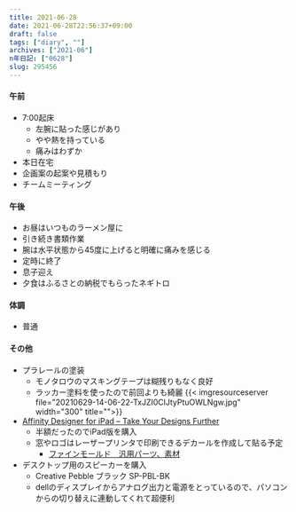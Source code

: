 ```yaml
---
title: 2021-06-28
date: 2021-06-28T22:56:37+09:00
draft: false
tags: ["diary", ""]
archives: ["2021-06"]
n年日記: ["0628"]
slug: 295456
---
```

#### 午前
- 7:00起床
  - 左腕に貼った感じがあり
  - やや熱を持っている
  - 痛みはわずか
- 本日在宅
- 企画案の起案や見積もり
- チームミーティング
#### 午後
- お昼はいつものラーメン屋に
- 引き続き書類作業
- 腕は水平状態から45度に上げると明確に痛みを感じる
- 定時に終了
- 息子迎え
- 夕食はふるさとの納税でもらったネギトロ
#### 体調
- 普通
#### その他
- プラレールの塗装
  - モノタロウのマスキングテープは糊残りもなく良好
  - ラッカー塗料を使ったので前回よりも綺麗
  {{< imgresourceserver file="20210629-14-06-22-TxJZI0ClJtyPtuOWLNgw.jpg" width="300" title="">}}
- [Affinity Designer for iPad – Take Your Designs Further](https://affinity.serif.com/en-gb/designer/ipad/)
  - 半額だったのでiPad版を購入
  - 窓やロゴはレーザープリンタで印刷できるデカールを作成して貼る予定
    - [ファインモールド　汎用パーツ、素材](https://www.finemolds.co.jp/www/list/listetc.htm#cd)
- デスクトップ用のスピーカーを購入
  - Creative Pebble ブラック SP-PBL-BK
  - dellのディスプレイからアナログ出力と電源をとっているので、パソコンからの切り替えに連動してくれて超便利